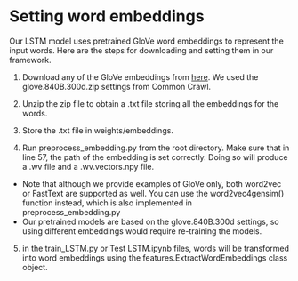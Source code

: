 # Setting word embeddings

Our LSTM model uses pretrained GloVe word embeddings to represent the input words. Here are the steps for downloading and setting them in our framework.

1. Download any of the GloVe embeddings from [here](https://nlp.stanford.edu/projects/glove/). 
We used the glove.840B.300d.zip settings from Common Crawl.

2. Unzip the zip file to obtain a .txt file storing all the embeddings for the words.

3. Store the .txt file in weights/embeddings.

4. Run preprocess_embedding.py from the root directory. Make sure that in line 57, the path of the embedding is set correctly.
Doing so will produce a .wv file and a .wv.vectors.npy file.
- Note that although we provide examples of GloVe only, both word2vec or FastText are supported as well. You can use the word2vec4gensim() function instead, which is also implemented in preprocess_embedding.py
- Our pretrained models are based on the glove.840B.300d settings, so using different embeddings would require re-training the models.

5. in the train_LSTM.py or Test LSTM.ipynb files, words will be transformed into word embeddings using the features.ExtractWordEmbeddings class object.

